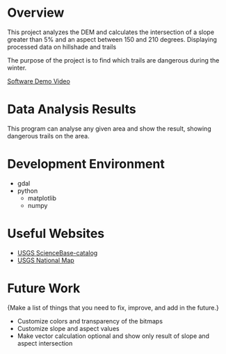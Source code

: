 # Overview

This project analyzes the DEM and calculates the intersection of a slope greater than 5% and an aspect between 150 and 210 degrees. Displaying processed data on hillshade and trails

The purpose of the project is to find which trails are dangerous during the winter.

[Software Demo Video](https://youtu.be/QxVGGd9kNXY)

# Data Analysis Results


This program can analyse any given area and show the result, showing dangerous trails on the area.

# Development Environment

- gdal
- python
  - matplotlib
  - numpy

# Useful Websites

* [USGS ScienceBase-catalog](https://www.sciencebase.gov/catalog/)
* [USGS National Map](https://apps.nationalmap.gov/downloader/)

# Future Work

{Make a list of things that you need to fix, improve, and add in the future.}
* Customize colors and transparency of the bitmaps
* Customize slope and aspect values
* Make vector calculation optional and show only result of slope and aspect intersection